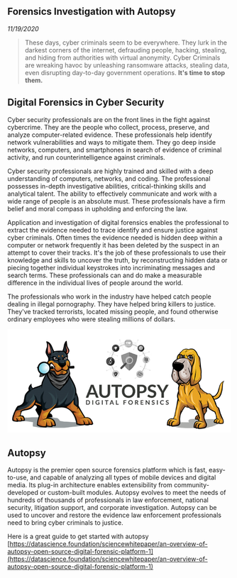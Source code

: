 Forensics Investigation with Autopsy
-----------
_11/19/2020_

> These days, cyber criminals seem to be everywhere. They lurk in the darkest corners of the internet, defrauding people, hacking, stealing, and hiding from authorities with virtual anonymity. Cyber Criminals are wreaking havoc by unleashing ransomware attacks, stealing data, even disrupting day-to-day government operations. **It's time to stop them.**

## Digital Forensics in Cyber Security

Cyber security professionals are on the front lines in the fight against cybercrime. They are the people who collect, process, preserve, and analyze computer-related evidence.
These professionals help identify network vulnerabilities and ways to mitigate them. They go deep inside networks, computers, and smartphones in search of evidence of criminal activity, and run counterintelligence against criminals.

Cyber security professionals are highly trained and skilled with a deep understanding of computers, networks, and coding. The professional possesses in-depth investigative abilities, critical-thinking skills and analytical talent. The ability to effectively communicate and work with a wide range of people is an absolute must. These professionals have a firm belief and moral compass in upholding and enforcing the law. 

Application and investigation of digital forensics enables the professional to extract the evidence needed to trace identify and ensure justice against cyber criminals. Often times the evidence needed is hidden deep within a computer or network frequently it has been deleted by the suspect in an attempt to cover their tracks. It's the job of these professionals to use their knowledge and skills to uncover the truth, by reconstructing hidden data or piecing together individual keystrokes into incriminating messages and search terms. These professionals can and do make a measurable difference in the individual lives of people around the world.

The professionals who work in the industry have helped catch people dealing in illegal pornography. They have helped bring killers to justice. They've tracked terrorists, located missing people, and found otherwise ordinary employees who were stealing millions of dollars.


![forensics](../assets/img/forensics.png)

## Autopsy

Autopsy is the premier open source forensics platform which is fast, easy-to-use, and capable of analyzing all types of mobile devices and digital media. Its plug-in architecture enables extensibility from community-developed or custom-built modules. Autopsy evolves to meet the needs of hundreds of thousands of professionals in law enforcement, national security, litigation support, and corporate investigation. Autopsy can be used to uncover and restore the evidence law enforcement professionals need to bring cyber criminals to justice. 

Here is a great guide to get started with autopsy [https://datascience.foundation/sciencewhitepaper/an-overview-of-autopsy-open-source-digital-forensic-platform-1](https://datascience.foundation/sciencewhitepaper/an-overview-of-autopsy-open-source-digital-forensic-platform-1)
